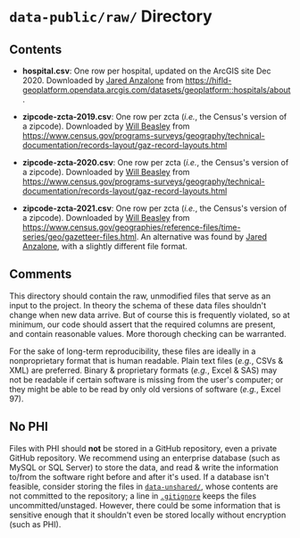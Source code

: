 `data-public/raw/` Directory
=========

Contents
-----------------

* **hospital.csv**:  One row per hospital, updated on the ArcGIS site Dec 2020.  Downloaded by [Jared Anzalone](https://github.com/jerrodanzalone) from <https://hifld-geoplatform.opendata.arcgis.com/datasets/geoplatform::hospitals/about>.

* **zipcode-zcta-2019.csv**:  One row per zcta (*i.e.*, the Census's version of a zipcode).  Downloaded by [Will Beasley](https://github.com/wibeasley) from <https://www.census.gov/programs-surveys/geography/technical-documentation/records-layout/gaz-record-layouts.html>

* **zipcode-zcta-2020.csv**:  One row per zcta (*i.e.*, the Census's version of a zipcode).  Downloaded by [Will Beasley](https://github.com/wibeasley) from <https://www.census.gov/programs-surveys/geography/technical-documentation/records-layout/gaz-record-layouts.html>

* **zipcode-zcta-2021.csv**:  One row per zcta (*i.e.*, the Census's version of a zipcode).  Downloaded by [Will Beasley](https://github.com/wibeasley) from <https://www.census.gov/geographies/reference-files/time-series/geo/gazetteer-files.html>.  An alternative was found by  [Jared Anzalone](https://github.com/jerrodanzalone), with a slightly different file format.

Comments
-----------------


This directory should contain the raw, unmodified files that serve as an input to the project.  In theory the schema of these data files shouldn't change when new data arrive.  But of course this is frequently violated, so at minimum, our code should assert that the required columns are present, and contain reasonable values.  More thorough checking can be warranted.

For the sake of long-term reproducibility, these files are ideally in a nonproprietary format that is human readable.  Plain text files (*e.g.*, CSVs & XML) are preferred. Binary & proprietary formats (*e.g.*, Excel & SAS) may not be readable if certain software is missing from the user's computer; or they might be able to be read by only old versions of software (*e.g.*, Excel 97).

No PHI
---------

Files with PHI should **not** be stored in a GitHub repository, even a private GitHub repository.  We recommend using an enterprise database (such as MySQL or SQL Server) to store the data, and read & write the information to/from the software right before and after it's used.  If a database isn't feasible, consider storing the files in [`data-unshared/`](../../data-unshared/), whose contents are not committed to the repository; a line in [`.gitignore`](../../.gitignore) keeps the files uncommitted/unstaged.  However, there could be some information that is sensitive enough that it shouldn't even be stored locally without encryption (such as PHI).
